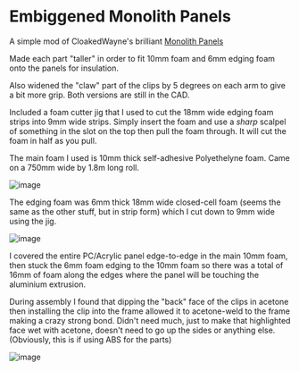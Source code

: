 # Embiggened Monolith Panels

A simple mod of CloakedWayne's brilliant [Monolith Panels](https://github.com/CloakedWayne/Monolith_Panels)

Made each part "taller" in order to fit 10mm foam and 6mm edging foam onto the panels for insulation.

Also widened the "claw" part of the clips by 5 degrees on each arm to give a bit more grip. Both versions are still in the CAD.

Included a foam cutter jig that I used to cut the 18mm wide edging foam strips into 9mm wide strips. Simply insert the foam and use a *sharp* scalpel of something in the slot on the top then pull the foam through. It will cut the foam in half as you pull.

The main foam I used is 10mm thick self-adhesive Polyethelyne foam. Came on a 750mm wide by 1.8m long roll.

![image](https://github.com/Esoterical/PrinterMods/assets/124253477/ad635bcc-f7f2-4274-a53f-e61a76e18e89)

The edging foam was 6mm thick 18mm wide closed-cell foam (seems the same as the other stuff, but in strip form) which I cut down to 9mm wide using the jig.

![image](https://github.com/Esoterical/PrinterMods/assets/124253477/2fa532c8-cb89-455c-88bd-842de2873f2b)

I covered the entire PC/Acrylic panel edge-to-edge in the main 10mm foam, then stuck the 6mm foam edging to the 10mm foam so there was a total of 16mm of foam along the edges where the panel will be touching the aluminium extrusion.

During assembly I found that dipping the "back" face of the clips in acetone then installing the clip into the frame allowed it to acetone-weld to the frame making a crazy strong bond. Didn't need much, just to make that highlighted face wet with acetone, doesn't need to go up the sides or anything else. (Obviously, this is if using ABS for the parts)

![image](https://github.com/Esoterical/PrinterMods/assets/124253477/d24d6555-2528-4825-ade0-eff5412b22bd)
